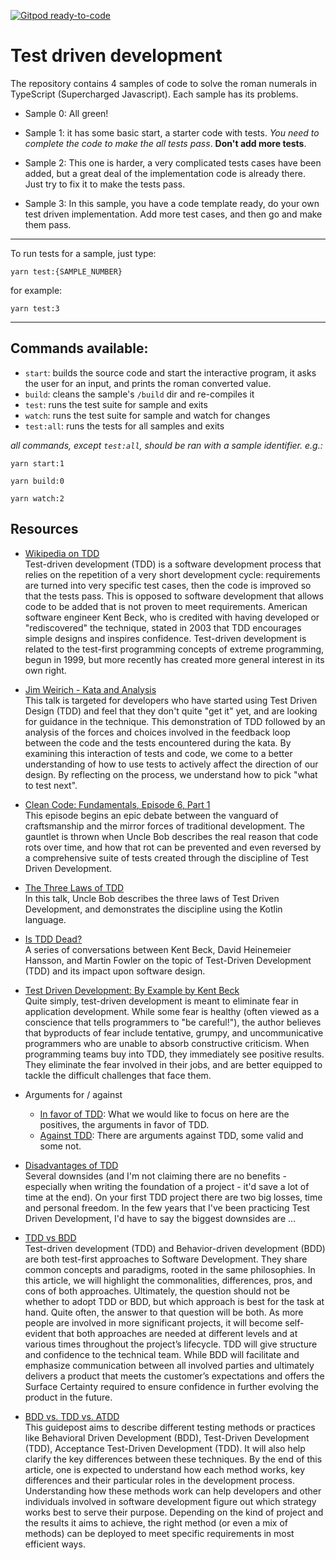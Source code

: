 [![Gitpod ready-to-code](https://img.shields.io/badge/Gitpod-ready--to--code-blue?logo=gitpod)](https://gitpod.io/#https://github.com/ReCoded-Org/EIP_TDD_Roman_Numerals)


# Test driven development

The repository contains 4 samples of code to solve the roman numerals in TypeScript (Supercharged Javascript). Each sample has its problems.

* Sample 0: All green!

* Sample 1: it has some basic start, a starter code with tests. *You need to complete the code to make the all tests pass*. **Don't add more tests**.

* Sample 2: This one is harder, a very complicated tests cases have been added, but a great deal of the implementation code is already there. Just try to fix it to make the tests pass.

* Sample 3: In this sample, you have a code template ready, do your own test driven implementation. Add more test cases, and then go and make them pass.

---
To run tests for a sample, just type:

```
yarn test:{SAMPLE_NUMBER}
```

for example:

```
yarn test:3
```

---
## Commands available:
* `start`: builds the source code and start the interactive program, it asks the user for an input, and prints the roman converted value.
* `build`: cleans the sample's `/build` dir and re-compiles it
* `test`: runs the test suite for sample and exits
* `watch`: runs the test suite for sample and watch for changes
* `test:all`: runs the tests for all samples and exits

*all commands, except `test:all`, should be ran with a sample identifier. e.g.:*

```
yarn start:1
```

```
yarn build:0
```

```
yarn watch:2
```

## Resources

- [Wikipedia on TDD](https://en.wikipedia.org/wiki/Test-driven_development)  \
  Test-driven development (TDD) is a software development process that relies on the repetition of a very short development cycle: requirements are turned into very specific test cases, then the code is improved so that the tests pass. This is opposed to software development that allows code to be added that is not proven to meet requirements. American software engineer Kent Beck, who is credited with having developed or "rediscovered" the technique, stated in 2003 that TDD encourages simple designs and inspires confidence. Test-driven development is related to the test-first programming concepts of extreme programming, begun in 1999, but more recently has created more general interest in its own right.

- [Jim Weirich - Kata and Analysis](https://www.youtube.com/watch?v=WBJ3hdcM7G8)  \
  This talk is targeted for developers who have started using Test Driven Design (TDD) and feel that they don't quite "get it" yet, and are looking for guidance in the technique. This demonstration of TDD followed by an analysis of the forces and choices involved in the feedback loop between the code and the tests encountered during the kata. By examining this interaction of tests and code, we come to a better understanding of how to use tests to actively affect the direction of our design. By reflecting on the process, we understand how to pick "what to test next".


- [Clean Code: Fundamentals, Episode 6, Part 1](https://cleancoders.com/episode/clean-code-episode-6-p1)  \
  This episode begins an epic debate between the vanguard of craftsmanship and the mirror forces of traditional development. The gauntlet is thrown when Uncle Bob describes the real reason that code rots over time, and how that rot can be prevented and even reversed by a comprehensive suite of tests created through the discipline of Test Driven Development.

- [The Three Laws of TDD](https://www.youtube.com/watch?v=AoIfc5NwRks)  \
  In this talk, Uncle Bob describes the three laws of Test Driven Development, and demonstrates the discipline using the Kotlin language.

- [Is TDD Dead?](https://martinfowler.com/articles/is-tdd-dead/)  \
  A series of conversations between Kent Beck, David Heinemeier Hansson, and Martin Fowler on the topic of Test-Driven Development (TDD) and its impact upon software design.

- [Test Driven Development: By Example by Kent Beck](https://www.amazon.com/gp/product/0321146530)  \
  Quite simply, test-driven development is meant to eliminate fear in application development. While some fear is healthy (often viewed as a conscience that tells programmers to "be careful!"), the author believes that byproducts of fear include tentative, grumpy, and uncommunicative programmers who are unable to absorb constructive criticism. When programming teams buy into TDD, they immediately see positive results. They eliminate the fear involved in their jobs, and are better equipped to tackle the difficult challenges that face them.

- Arguments for / against
  - [In favor of TDD](https://subscription.packtpub.com/book/web_development/9781788398787/1/ch01lvl1sec14/arguments-in-favor-of-tdd): What we would like to focus on here are the positives, the arguments in favor of TDD.
  - [Against TDD](https://subscription.packtpub.com/book/web_development/9781788398787/1/ch01lvl1sec13/arguments-against-tdd): There are arguments against TDD, some valid and some not.

- [Disadvantages of TDD](https://stackoverflow.com/questions/64333/disadvantages-of-test-driven-development)  \
Several downsides (and I'm not claiming there are no benefits - especially when writing the foundation of a project - it'd save a lot of time at the end).  On your first TDD project there are two big losses, time and personal freedom. In the few years that I've been practicing Test Driven Development, I'd have to say the biggest downsides are ...

- [TDD vs BDD](https://phoenixnap.com/blog/tdd-vs-bdd)  \
Test-driven development (TDD) and Behavior-driven development (BDD) are both test-first approaches to Software Development. They share common concepts and paradigms, rooted in the same philosophies. In this article, we will highlight the commonalities, differences, pros, and cons of both approaches. Ultimately, the question should not be whether to adopt TDD or BDD, but which approach is best for the task at hand. Quite often, the answer to that question will be both. As more people are involved in more significant projects, it will become self-evident that both approaches are needed at different levels and at various times throughout the project’s lifecycle. TDD will give structure and confidence to the technical team. While BDD will facilitate and emphasize communication between all involved parties and ultimately delivers a product that meets the customer’s expectations and offers the Surface Certainty required to ensure confidence in further evolving the product in the future.

- [BDD vs. TDD vs. ATDD](https://www.browserstack.com/guide/tdd-vs-bdd-vs-atdd)  \
This guidepost aims to describe different testing methods or practices like Behavioral Driven Development (BDD), Test-Driven Development (TDD), Acceptance Test-Driven Development (TDD). It will also help clarify the key differences between these techniques. By the end of this article, one is expected to understand how each method works, key differences and their particular roles in the development process. Understanding how these methods work can help developers and other individuals involved in software development figure out which strategy works best to serve their purpose. Depending on the kind of project and the results it aims to achieve, the right method (or even a mix of methods) can be deployed to meet specific requirements in most efficient ways.
